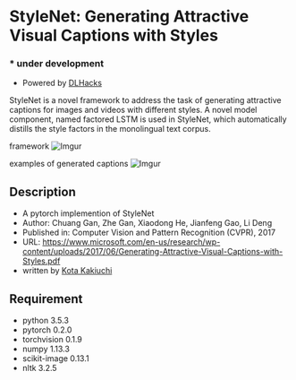 # StyleNet: Generating Attractive Visual Captions with Styles

### * under development
- Powered by [DLHacks](http://deeplearning.jp/hacks/)

StyleNet is a novel framework to address the task of generating attractive captions for images and videos with different styles. A novel model component, named factored LSTM is used in StyleNet, which automatically distills the style factors in the monolingual text corpus.

framework
![Imgur](https://i.imgur.com/G5ZTvwB.png)

examples of generated captions
![Imgur](https://i.imgur.com/aUJXKEo.png)

## Description
- A pytorch implemention of StyleNet
- Author: Chuang Gan, Zhe Gan, Xiaodong He, Jianfeng Gao, Li Deng
- Published in: Computer Vision and Pattern Recognition (CVPR), 2017
- URL:  https://www.microsoft.com/en-us/research/wp-content/uploads/2017/06/Generating-Attractive-Visual-Captions-with-Styles.pdf
- written by [Kota Kakiuchi](https://github.com/kacky24)

## Requirement
- python 3.5.3
- pytorch 0.2.0
- torchvision 0.1.9
- numpy 1.13.3
- scikit-image 0.13.1
- nltk 3.2.5
